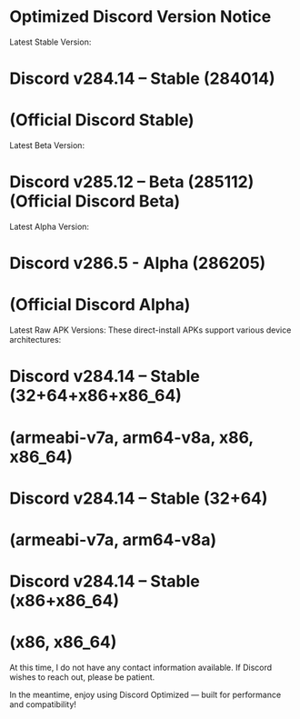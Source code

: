 # Optimized Discord Version Notice

Latest Stable Version:
# Discord v284.14 – Stable (284014)
# (Official Discord Stable)

Latest Beta Version:
# Discord v285.12 – Beta (285112) (Official Discord Beta)

Latest Alpha Version:
# Discord v286.5 - Alpha (286205)
# (Official Discord Alpha)

Latest Raw APK Versions:
These direct-install APKs support various device architectures:

# Discord v284.14 – Stable (32+64+x86+x86_64)
# (armeabi-v7a, arm64-v8a, x86, x86_64)

# Discord v284.14 – Stable (32+64)
# (armeabi-v7a, arm64-v8a)

# Discord v284.14 – Stable (x86+x86_64)
# (x86, x86_64)


At this time, I do not have any contact information available. If Discord wishes to reach out, please be patient.

In the meantime, enjoy using Discord Optimized — built for performance and compatibility!
